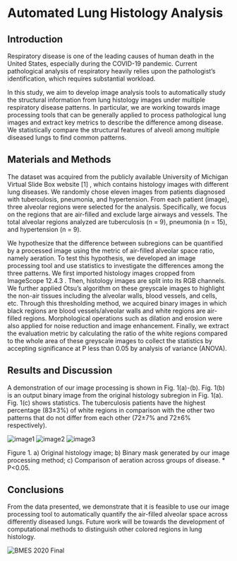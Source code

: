 # Automated Lung Histology Analysis

## Introduction 
Respiratory disease is one of the leading causes of human death in the United States, especially during the COVID-19 pandemic. Current pathological analysis of respiratory heavily relies upon the pathologist’s identification, which requires substantial workload. 

In this study, we aim to develop image analysis tools to automatically study the structural information from lung histology images under multiple respiratory disease patterns. In particular, we are working towards image processing tools that can be generally applied to process pathological lung images and extract key metrics to describe the difference among disease. We statistically compare the structural features of alveoli among multiple diseased lungs to find common patterns. 
 
## Materials and Methods
The dataset was acquired from the publicly available University of Michigan Virtual Slide Box website [1] , which contains histology images with different lung diseases. We randomly chose eleven images from patients diagnosed with tuberculosis, pneumonia, and hypertension. From each patient (image), three alveolar regions were selected for the analysis.  Specifically, we focus on the regions that are air-filled and exclude large airways and vessels. The total alveolar regions analyzed are tuberculosis (n = 9), pneumonia (n = 15), and hypertension (n = 9). 

We hypothesize that the difference between subregions can be quantified by a processed image using the metric of air-filled alveolar space ratio, namely aeration. To test this hypothesis, we developed an image processing tool and use statistics to investigate the differences among the three patterns. We first imported histology images cropped from ImageScope  12.4.3 . Then, histology images are split into its RGB channels. We further applied Otsu’s algorithm  on these greyscale images to highlight the non-air tissues including the alveolar walls, blood vessels, and cells, etc. Through this thresholding method, we acquired binary images in which black regions are blood vessels/alveolar walls and white regions are air-filled regions. Morphological operations such as dilation and erosion were also applied for noise reduction and image enhancement. Finally, we extract the evaluation metric by calculating the ratio of the white regions compared to the whole area of these greyscale images to collect the statistics by accepting significance at P less than 0.05 by analysis of variance (ANOVA).

## Results and Discussion
A demonstration of our image processing is shown in Fig. 1(a)-(b). Fig. 1(b) is an output binary image from the original histology subregion in Fig. 1(a). Fig. 1(c) shows statistics. The   tuberculosis patients have the highest percentage (83±3%) of white regions in comparison with the other two patterns that do not differ from each other (72±7% and 72±6% respectively). 



![image1](https://github.com/user-attachments/assets/e3641076-9aae-464d-a5c1-b8c5f111639b)  ![image2](https://github.com/user-attachments/assets/4a5a1200-6927-4b13-ab83-b84b93b85811)  ![image3](https://github.com/user-attachments/assets/1130e993-c26a-41ad-8c49-8e233455023d)

Figure 1. a) Original histology image; b) Binary mask generated by our image processing method; c) Comparison of aeration across groups of disease. * P<0.05.

## Conclusions
From the data presented, we demonstrate that it is feasible to use our image processing tool to automatically quantify the air-filled alveolar space across differently diseased lungs. Future work will be towards the development of computational methods to distinguish other colored regions in lung histology. 

![BMES 2020 Final](https://github.com/user-attachments/assets/1262ee29-08b9-48a2-af43-a950b0c1d36e)
